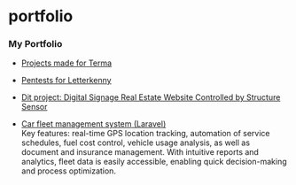 # portfolio

### My Portfolio

- [Projects made for Terma](http://techduinn.com/my_work/sii1.pdf)

- [Pentests for Letterkenny](http://techduinn.com/my_work/let_k.pdf)

- [Dit project: Digital Signage Real Estate Website Controlled by Structure Sensor](http://techduinn.com/my_work/dit.php)

- [Car fleet management system (Laravel)](http://driveguard.techduinn.com/public/login)  
  Key features: real-time GPS location tracking, automation of service schedules, fuel cost control, vehicle usage analysis, as well as document and insurance management. With intuitive reports and analytics, fleet data is easily accessible, enabling quick decision-making and process optimization.
